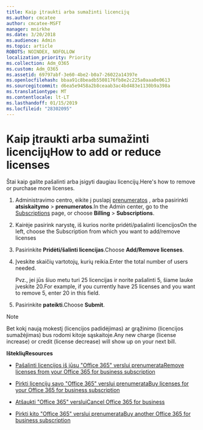 ```yaml
---
title: Kaip įtraukti arba sumažinti licencijų
ms.author: cmcatee
author: cmcatee-MSFT
manager: mnirkhe
ms.date: 3/20/2018
ms.audience: Admin
ms.topic: article
ROBOTS: NOINDEX, NOFOLLOW
localization_priority: Priority
ms.collection: Adm_O365
ms.custom: Adm_O365
ms.assetid: 69797abf-3e60-4be2-b0a7-26022a14397e
ms.openlocfilehash: bbaa91c8beadb5508176fb8e2c225a0aaa0e0613
ms.sourcegitcommit: d6ea5e9458a2b8ceaab3ac4bd483e1130b9a398a
ms.translationtype: MT
ms.contentlocale: lt-LT
ms.lasthandoff: 01/15/2019
ms.locfileid: "28302095"
---
```

# <a name="how-to-add-or-reduce-licenses"></a><span data-ttu-id="4a681-102">Kaip įtraukti arba sumažinti licencijų</span><span class="sxs-lookup"><span data-stu-id="4a681-102">How to add or reduce licenses</span></span>

<span data-ttu-id="4a681-103">Štai kaip galite pašalinti arba įsigyti daugiau licencijų.</span><span class="sxs-lookup"><span data-stu-id="4a681-103">Here's how to remove or purchase more licenses.</span></span>
  
1. <span data-ttu-id="4a681-104">Administravimo centro, eikite į puslapį [prenumeratos](https://go.microsoft.com/fwlink/p/?linkid=842054) , arba pasirinkti **atsiskaitymo** \> **prenumeratos**.</span><span class="sxs-lookup"><span data-stu-id="4a681-104">In the Admin center, go to the [Subscriptions](https://go.microsoft.com/fwlink/p/?linkid=842054) page, or choose **Billing** \> **Subscriptions**.</span></span>
    
2. <span data-ttu-id="4a681-105">Kairėje pasirink narystę, iš kurios norite pridėti/pašalinti licencijos</span><span class="sxs-lookup"><span data-stu-id="4a681-105">On the left, choose the Subscription from which you want to add/remove licenses</span></span>
    
3. <span data-ttu-id="4a681-106">Pasirinkite **Pridėti/šalinti licencijas**.</span><span class="sxs-lookup"><span data-stu-id="4a681-106">Choose **Add/Remove licenses**.</span></span>
    
4. <span data-ttu-id="4a681-107">Įveskite skaičių vartotojų, kurių reikia.</span><span class="sxs-lookup"><span data-stu-id="4a681-107">Enter the total number of users needed.</span></span>
    
    <span data-ttu-id="4a681-108">Pvz., jei jūs šiuo metu turi 25 licencijas ir norite pašalinti 5, šiame lauke įveskite 20.</span><span class="sxs-lookup"><span data-stu-id="4a681-108">For example, if you currently have 25 licenses and you want to remove 5, enter 20 in this field.</span></span>
    
5. <span data-ttu-id="4a681-109">Pasirinkite **pateikti**.</span><span class="sxs-lookup"><span data-stu-id="4a681-109">Choose **Submit**.</span></span>
    
> [!NOTE]
> <span data-ttu-id="4a681-110">Bet kokį naują mokestį (licencijos padidėjimas) ar grąžinimo (licencijos sumažėjimas) bus rodomi kitoje sąskaitoje.</span><span class="sxs-lookup"><span data-stu-id="4a681-110">Any new charge (license increase) or credit (license decrease) will show up on your next bill.</span></span> 
  
 <span data-ttu-id="4a681-111">**Išteklių**</span><span class="sxs-lookup"><span data-stu-id="4a681-111">**Resources**</span></span>
  
- [<span data-ttu-id="4a681-112">Pašalinti licencijos iš jūsų "Office 365" verslui prenumerata</span><span class="sxs-lookup"><span data-stu-id="4a681-112">Remove licenses from your Office 365 for business subscription</span></span>](https://support.office.com/article/9c64d127-e2dd-4ecc-81f5-2f87e5a74803)
    
- [<span data-ttu-id="4a681-113">Pirkti licencijų savo "Office 365" verslui prenumerata</span><span class="sxs-lookup"><span data-stu-id="4a681-113">Buy licenses for your Office 365 for business subscription</span></span>](https://support.office.com/article/36081d8d-b3fa-4948-8c34-e217bba825e1)
    
- [<span data-ttu-id="4a681-114">Atšaukti "Office 365" verslui</span><span class="sxs-lookup"><span data-stu-id="4a681-114">Cancel Office 365 for business</span></span>](https://support.office.com/article/b1bc0bef-4608-4601-813a-cdd9f746709a)
    
- [<span data-ttu-id="4a681-115">Pirkti kito "Office 365" verslui prenumerata</span><span class="sxs-lookup"><span data-stu-id="4a681-115">Buy another Office 365 for business subscription</span></span>](https://support.office.com/article/fab3b86c-3359-4042-8692-5d4dc7550b7c)
    

